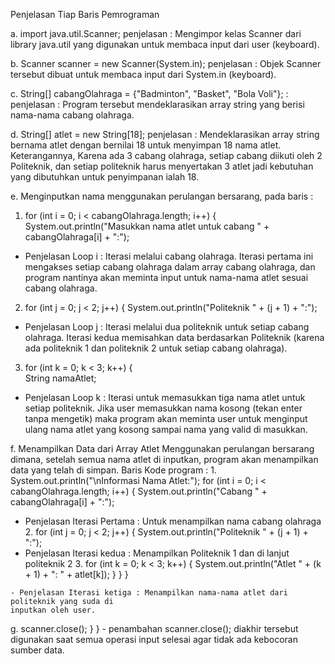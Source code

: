 Penjelasan Tiap Baris Pemrograman

a.   import java.util.Scanner; 
   penjelasan : Mengimpor kelas Scanner dari library java.util yang digunakan untuk membaca input dari user (keyboard).
   
b.   Scanner scanner = new Scanner(System.in); 
   penjelasan : Objek Scanner tersebut dibuat untuk membaca input dari System.in (keyboard).
   
c.   String[] cabangOlahraga = {"Badminton", "Basket", "Bola Voli"}; :
   penjelasan : Program tersebut mendeklarasikan array string yang berisi nama-nama cabang olahraga.
   
d.   String[] atlet = new String[18]; 
   penjelasan : Mendeklarasikan array string bernama atlet dengan bernilai 18 untuk menyimpan 18 nama atlet.
   Keterangannya, Karena ada 3 cabang olahraga, setiap cabang diikuti oleh 2 Politeknik, dan setiap politeknik harus 
   menyertakan 3 atlet jadi kebutuhan yang dibutuhkan untuk penyimpanan ialah 18.
   
e.   Menginputkan nama menggunakan perulangan bersarang, pada baris :
  1. for (int i = 0; i < cabangOlahraga.length; i++) {
            System.out.println("Masukkan nama atlet untuk cabang " + cabangOlahraga[i] + ":");
   - Penjelasan Loop i : Iterasi melalui cabang olahraga. Iterasi pertama ini mengakses setiap cabang olahraga dalam array 
     cabang 
     olahraga, dan program nantinya akan meminta input untuk nama-nama atlet sesuai cabang olahraga.
  2. for (int j = 0; j < 2; j++) { 
                System.out.println("Politeknik " + (j + 1) + ":");
   - Penjelasan Loop j : Iterasi melalui dua politeknik untuk setiap cabang olahraga. Iterasi kedua memisahkan data 
     berdasarkan Politeknik (karena ada politeknik 1 dan politeknik 2 untuk setiap cabang olahraga).
  3. for (int k = 0; k < 3; k++) {  
                    String namaAtlet;
   - Penjelasan Loop k : Iterasi untuk memasukkan tiga nama atlet untuk setiap politeknik. Jika user memasukkan nama kosong 
     (tekan enter tanpa mengetik) maka program akan meminta user untuk menginput ulang nama atlet yang kosong sampai nama 
     yang valid di masukkan.
     
  f.   Menampilkan Data dari Array Atlet Menggunakan perulangan bersarang dimana, setelah semua nama atlet di inputkan,
     program akan menampilkan data yang telah di simpan.
     Baris Kode program :
     1. System.out.println("\nInformasi Nama Atlet:");
         for (int i = 0; i < cabangOlahraga.length; i++) {
             System.out.println("Cabang " + cabangOlahraga[i] + ":");
   - Penjelasan Iterasi Pertama : Untuk menampilkan nama cabang olahraga
     2. for (int j = 0; j < 2; j++) {
                System.out.println("Politeknik " + (j + 1) + ":");
   - Penjelasan Iterasi kedua : Menampilkan Politeknik 1 dan di lanjut politeknik 2
     3. for (int k = 0; k < 3; k++) {
                    System.out.println("Atlet " + (k + 1) + ": " + atlet[k]);
                }
            }
        }

    - Penjelasan Iterasi ketiga : Menampilkan nama-nama atlet dari politeknik yang suda di
    inputkan oleh user.
    
  g.  scanner.close();
        }
    }
    - penambahan scanner.close(); diakhir tersebut digunakan saat semua operasi input selesai agar tidak ada kebocoran 
      sumber data. 
     
